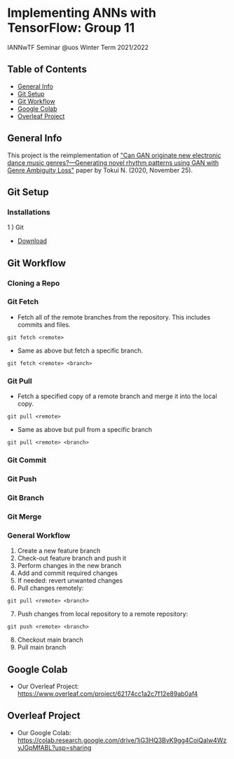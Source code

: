 # Implementing ANNs with TensorFlow: Group 11

IANNwTF Seminar @uos Winter Term 2021/2022

## Table of Contents
* [General Info](#general-info)
* [Git Setup](#git-setup)
* [Git Workflow](#git-workflow)
* [Google Colab](#google-colab)
* [Overleaf Project](#overleaf-project)

## General Info
This project is the reimplementation of ["Can GAN originate new electronic dance music genres?—Generating novel
rhythm patterns using GAN with Genre Ambiguity Loss"](https://arxiv.org/pdf/2011.13062.pdf) paper by Tokui N. (2020, November 25).  

## Git Setup
### Installations
1 ) Git
* [Download](https://git-scm.com/) 

## Git Workflow
### Cloning a Repo

### Git Fetch 
* Fetch all of the remote branches from the repository. This includes commits and files.
```
git fetch <remote>
```
* Same as above but fetch a specific branch.
```
git fetch <remote> <branch>
```
### Git Pull
* Fetch a specified copy of a remote branch and merge it into the local copy.
```
git pull <remote>
```
* Same as above but pull from a specific branch
```
git pull <remote> <branch>
```
### Git Commit

### Git Push

### Git Branch

### Git Merge

### General Workflow
1. Create a new feature branch
2. Check-out feature branch and push it
3. Perform changes in the new branch
4. Add and commit required changes
5. If needed: revert unwanted changes
6. Pull changes remotely: 
```
git pull <remote> <branch> 
```
7. Push changes from local repository to a remote repository:
```
git push <remote> <branch>
```
8. Checkout main branch
9. Pull main branch

## Google Colab
* Our Overleaf Project: https://www.overleaf.com/project/62174cc1a2c7f12e89ab0af4

## Overleaf Project
* Our Google Colab: https://colab.research.google.com/drive/1jG3HQ3BvK9gg4CoiQalw4WzyJGpMfABL?usp=sharing
